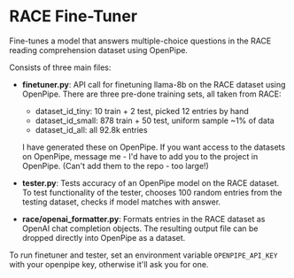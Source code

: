# RACE Fine-Tuner

Fine-tunes a model that answers multiple-choice questions in the RACE reading comprehension dataset using OpenPipe.

Consists of three main files:

- **finetuner.py**: API call for finetuning llama-8b on the RACE dataset using OpenPipe. There are three pre-done training sets, all taken from RACE:
   - dataset\_id\_tiny: 10 train + 2 test, picked 12 entries by hand
   - dataset\_id\_small: 878 train + 50 test, uniform sample ~1% of data
    - dataset\_id\_all: all 92.8k entries
  
   I have generated these on OpenPipe. If you want access to the datasets on OpenPipe, message me - I'd have to add you to the project in OpenPipe. (Can't add them to the repo - too large!)
- **tester.py**: Tests accuracy of an OpenPipe model on the RACE dataset. To test functionality of the tester, chooses 100 random entries from the testing dataset, checks if model matches with answer.
- **race/openai_formatter.py**: Formats entries in the RACE dataset as OpenAI chat completion objects. The resulting output file can be dropped directly into OpenPipe as a dataset.

To run finetuner and tester, set an environment variable `OPENPIPE_API_KEY` with your openpipe key, otherwise it'll ask you for one.
